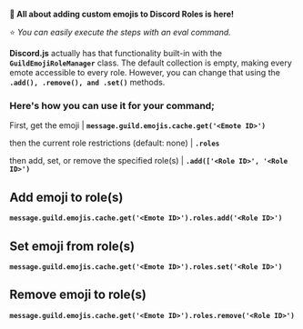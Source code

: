 **📢 All about adding custom emojis to Discord Roles is here!**

⭐ _You can easily execute the steps with an eval command._

**Discord.js** actually has that functionality built-in with the **`GuildEmojiRoleManager`** class. The default collection is empty, making every emote accessible to every role. However, you can change that using the **`.add(), .remove(), and .set()`** methods.

### Here's how you can use it for your command;

First, get the emoji | **`message.guild.emojis.cache.get('<Emote ID>')`**

then the current role restrictions (default: none) | **`.roles`**

then add, set, or remove the specified role(s) | **`.add(['<Role ID>', '<Role ID>')`**

## Add emoji to role(s)
**`message.guild.emojis.cache.get('<Emote ID>').roles.add('<Role ID>')`**

## Set emoji from role(s)
**`message.guild.emojis.cache.get('<Emote ID>').roles.set('<Role ID>')`**

## Remove emoji to role(s)
**`message.guild.emojis.cache.get('<Emote ID>').roles.remove('<Role ID>')`**
